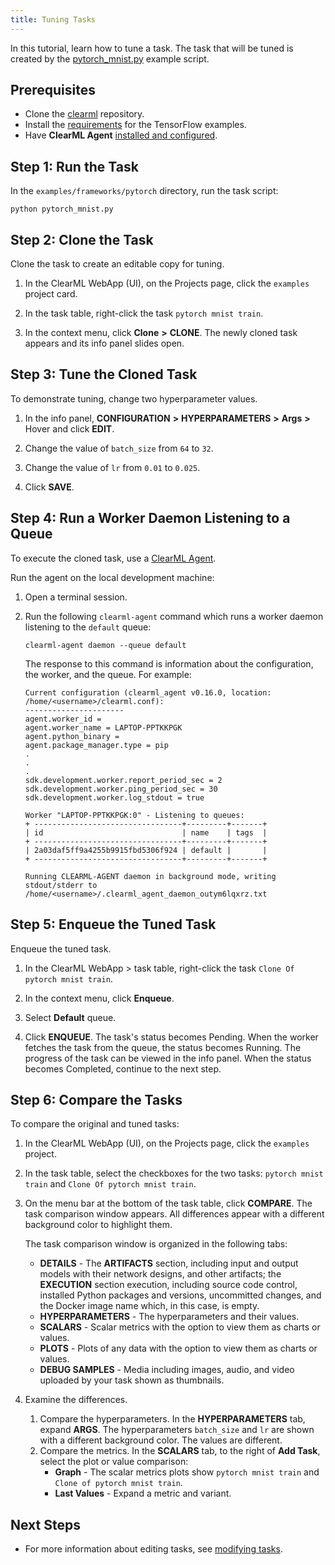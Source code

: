 ```yaml
---
title: Tuning Tasks
---
```


In this tutorial, learn how to tune a task. The task that will be tuned is created by the [pytorch_mnist.py](https://github.com/clearml/clearml/blob/master/examples/frameworks/pytorch/pytorch_mnist.py) 
example script. 

## Prerequisites

* Clone the [clearml](https://github.com/clearml/clearml) repository.
* Install the [requirements](https://github.com/clearml/clearml/blob/master/examples/frameworks/tensorflow/requirements.txt) 
  for the TensorFlow examples.
* Have **ClearML Agent** [installed and configured](../../clearml_agent/clearml_agent_setup.md#installation).

## Step 1: Run the Task

In the `examples/frameworks/pytorch` directory, run the task script:

```commandline
python pytorch_mnist.py
```

## Step 2: Clone the Task

Clone the task to create an editable copy for tuning.

1. In the ClearML WebApp (UI), on the Projects page, click the `examples` project card.

1. In the task table, right-click the task `pytorch mnist train`.

1. In the context menu, click **Clone** **>** **CLONE**. The newly cloned task appears and its info panel slides open.

## Step 3: Tune the Cloned Task

To demonstrate tuning, change two hyperparameter values.

1. In the info panel, **CONFIGURATION** **>** **HYPERPARAMETERS** **>** **Args** **>** Hover and click **EDIT**.

1. Change the value of `batch_size` from `64` to `32`.

1. Change the value of `lr` from `0.01` to `0.025`.

1. Click **SAVE**.

## Step 4: Run a Worker Daemon Listening to a Queue

To execute the cloned task, use a [ClearML Agent](../../fundamentals/agents_and_queues.md).

Run the agent on the local development machine:
1. Open a terminal session.
1. Run the following `clearml-agent` command which runs a worker daemon listening to the `default` queue:

    ```
    clearml-agent daemon --queue default
    ```
    The response to this command is information about the configuration, the worker, and the queue. For example:
    ```
    Current configuration (clearml_agent v0.16.0, location: /home/<username>/clearml.conf):
    ----------------------
    agent.worker_id =
    agent.worker_name = LAPTOP-PPTKKPGK
    agent.python_binary =
    agent.package_manager.type = pip
    .
    .
    .
    sdk.development.worker.report_period_sec = 2
    sdk.development.worker.ping_period_sec = 30
    sdk.development.worker.log_stdout = true
        
    Worker "LAPTOP-PPTKKPGK:0" - Listening to queues:
    + ---------------------------------+---------+-------+
    | id                               | name    | tags  |
    + ---------------------------------+---------+-------+
    | 2a03daf5ff9a4255b9915fbd5306f924 | default |       |
    + ---------------------------------+---------+-------+
        
    Running CLEARML-AGENT daemon in background mode, writing stdout/stderr to /home/<username>/.clearml_agent_daemon_outym6lqxrz.txt
    ```
   
## Step 5: Enqueue the Tuned Task

Enqueue the tuned task.

1. In the ClearML WebApp > task table, right-click the task `Clone Of pytorch mnist train`.

1. In the context menu, click **Enqueue**.

1. Select **Default** queue. 
   
1. Click **ENQUEUE**. The task's status becomes Pending. When the worker fetches the task from the queue, 
   the status becomes Running. The progress of the task can be viewed in the info panel. When the status becomes 
   Completed, continue to the next step.

## Step 6: Compare the Tasks

To compare the original and tuned tasks:
1. In the ClearML WebApp (UI), on the Projects page, click the `examples` project.
1. In the task table, select the checkboxes for the two tasks: `pytorch mnist train` and `Clone Of pytorch mnist train`.
1. On the menu bar at the bottom of the task table, click **COMPARE**. The task comparison window appears. 
   All differences appear with a different background color to highlight them.

    The task comparison window is organized in the following tabs:
    * **DETAILS** - The **ARTIFACTS** section, including input and output models with their network designs, and other artifacts;
        the **EXECUTION** section execution, including source code control, installed Python packages and versions, 
      uncommitted changes, and the Docker image name which, in this case, is empty.
    * **HYPERPARAMETERS** - The hyperparameters and their values.
    * **SCALARS** - Scalar metrics with the option to view them as charts or values.
    * **PLOTS** - Plots of any data with the option to view them as charts or values.
    * **DEBUG SAMPLES** - Media including images, audio, and video uploaded by your task shown as thumbnails.
1. Examine the differences.
    1. Compare the hyperparameters. In the **HYPERPARAMETERS** tab, expand **ARGS**. The hyperparameters `batch_size` 
       and `lr` are shown with a different background color. The values are different.
    1. Compare the metrics. In the **SCALARS** tab, to the right of **Add Task**, select the plot or value comparison:
        * **Graph** - The scalar metrics plots show `pytorch mnist train` and `Clone of pytorch mnist train`.
        * **Last Values** - Expand a metric and variant.


## Next Steps

* For more information about editing tasks, see [modifying tasks](../../webapp/webapp_exp_tuning.md#modifying-tasks).